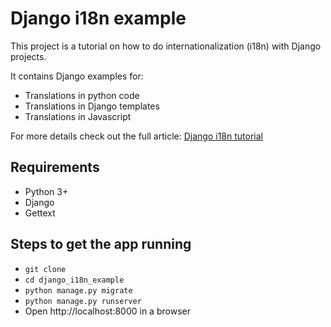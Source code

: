 # Django i18n example

This project is a tutorial on how to do internationalization (i18n) with Django projects.

It contains Django examples for:
- Translations in python code
- Translations in Django templates
- Translations in Javascript

For more details check out the full article: [Django i18n tutorial](https://localizely.com/blog/django-i18n-tutorial/)

## Requirements

- Python 3+
- Django
- Gettext

## Steps to get the app running

- `git clone`
- `cd django_i18n_example`
- `python manage.py migrate`
- `python manage.py runserver`
- Open http://localhost:8000 in a browser